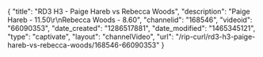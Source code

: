 {
    "title": "RD3 H3 - Paige Hareb vs Rebecca Woods",
    "description": "Paige Hareb - 11.50\r\nRebecca Woods - 8.60",
    "channelid": "168546",
    "videoid": "66090353",
    "date_created": "1286517881",
    "date_modified": "1465345121",
    "type": "captivate",
    "layout": "channelVideo",
    "url": "\/rip-curl\/rd3-h3-paige-hareb-vs-rebecca-woods\/168546-66090353"
}